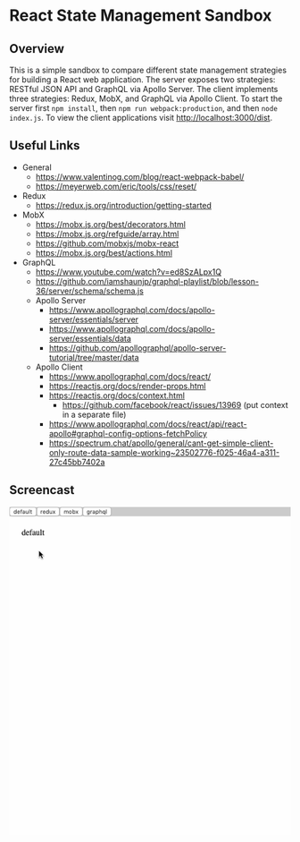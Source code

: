 # React State Management Sandbox

## Overview
This is a simple sandbox to compare different state management strategies for building a
React web application. The server exposes two strategies: RESTful JSON API and GraphQL via
Apollo Server. The client implements three strategies: Redux, MobX, and GraphQL via Apollo
Client. To start the server first `npm install`, then `npm run webpack:production`, and
then `node index.js`. To view the client applications visit
[http://localhost:3000/dist](http://localhost:3000/dist).

## Useful Links
- General
  - https://www.valentinog.com/blog/react-webpack-babel/
  - https://meyerweb.com/eric/tools/css/reset/
- Redux
  - https://redux.js.org/introduction/getting-started
- MobX
  - https://mobx.js.org/best/decorators.html
  - https://mobx.js.org/refguide/array.html
  - https://github.com/mobxjs/mobx-react
  - https://mobx.js.org/best/actions.html
- GraphQL
  - https://www.youtube.com/watch?v=ed8SzALpx1Q
  - https://github.com/iamshaunjp/graphql-playlist/blob/lesson-36/server/schema/schema.js
  - Apollo Server
    - https://www.apollographql.com/docs/apollo-server/essentials/server
    - https://www.apollographql.com/docs/apollo-server/essentials/data
    - https://github.com/apollographql/apollo-server-tutorial/tree/master/data
  - Apollo Client
    - https://www.apollographql.com/docs/react/
    - https://reactjs.org/docs/render-props.html
    - https://reactjs.org/docs/context.html
      - https://github.com/facebook/react/issues/13969 (put context in a separate file)
    - https://www.apollographql.com/docs/react/api/react-apollo#graphql-config-options-fetchPolicy
    - https://spectrum.chat/apollo/general/cant-get-simple-client-only-route-data-sample-working~23502776-f025-46a4-a311-27c45bb7402a

## Screencast
![screencast](documentation/react-state-management-sandbox-1.gif)
